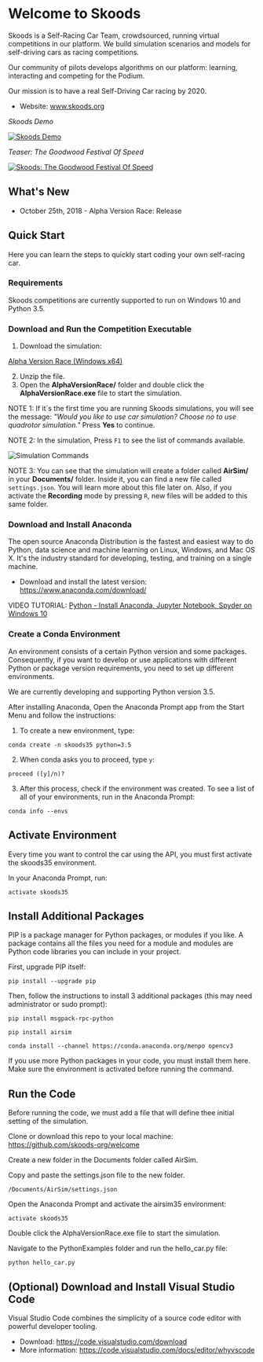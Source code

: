 # Welcome to Skoods

Skoods is a Self-Racing Car Team, crowdsourced, running virtual competitions in our platform. We build simulation scenarios and models for self-driving cars as racing competitions.

Our community of pilots develops algorithms on our platform: learning, interacting and competing for the Podium.

Our mission is to have a real Self-Driving Car racing by 2020.

- Website: www.skoods.org

*Skoods Demo*

[![Skoods Demo](images/skoods-demo.png)](https://www.youtube.com/watch?v=8hI_HZZnYH0)

*Teaser: The Goodwood Festival Of Speed*

[![Skoods: The Goodwood Festival Of Speed](images/skoods-fos.png)](https://www.youtube.com/watch?v=X7a1ARVpse0)

## What's New

- October 25th, 2018 - Alpha Version Race: Release

## Quick Start

Here you can learn the steps to quickly start coding your own self-racing car.

### Requirements

Skoods competitions are currently supported to run on Windows 10 and Python 3.5.

### Download and Run the Competition Executable

1. Download the simulation:

[Alpha Version Race (Windows x64)](https://docs.zoho.com/file/akrkj92738de27bf94221a4f8867c6ba159b3)

2. Unzip the file.
3. Open the **AlphaVersionRace/** folder and double click the **AlphaVersionRace.exe** file to start the simulation.

NOTE 1: If it´s the first time you are running Skoods simulations, you will see the message: *"Would you like to use car simulation? Choose no to use quadrotor simulation."* Press **Yes** to continue.

NOTE 2: In the simulation, Press `F1` to see the list of commands available.

![Simulation Commands](images/f1-commands.png)



NOTE 3: You can see that the simulation will create a folder called **AirSim/** in your **Documents/** folder. Inside it, you can find a new file called `settings.json`. You will learn more about this file later on. Also, if you activate the **Recording** mode by pressing `R`, new files will be added to this same folder.

### Download and Install Anaconda

The open source Anaconda Distribution is the fastest and easiest way to do Python, data science and machine learning on Linux, Windows, and Mac OS X. It's the industry standard for developing, testing, and training on a single machine.

- Download and install the latest version: https://www.anaconda.com/download/

VIDEO TUTORIAL: [Python - Install Anaconda, Jupyter Notebook, Spyder on Windows 10](https://www.youtube.com/watch?v=Q0jGAZAdZqM)

### Create a Conda Environment

An environment consists of a certain Python version and some packages. Consequently, if you want to develop or use applications with different Python or package version requirements, you need to set up different environments.

We are currently developing and supporting Python version 3.5.

After installing Anaconda, Open the Anaconda Prompt app from the Start Menu and follow the instructions:

1. To create a new environment, type:

```comm
conda create -n skoods35 python=3.5
```

2. When conda asks you to proceed, type `y`:

```
proceed ([y]/n)?
```

3. After this process, check if the environment was created. To see a list of all of your environments, run in the Anaconda Prompt:

```
conda info --envs
```

## Activate Environment

Every time you want to control the car using the API, you must first activate the skoods35 environment.

In your Anaconda Prompt, run:

```
activate skoods35
```

## Install Additional Packages

PIP is a package manager for Python packages, or modules if you like. A package contains all the files you need for a module and modules are Python code libraries you can include in your project.

First, upgrade PIP itself:

```
pip install --upgrade pip
```

Then, follow the instructions to install 3 additional packages (this may need administrator or sudo prompt):

```
pip install msgpack-rpc-python
```

```
pip install airsim
```

```
conda install --channel https://conda.anaconda.org/menpo opencv3
```

If you use more Python packages in your code, you must install them here. Make sure the environment is activated before running the command.

## Run the Code

Before running the code, we must add a file that will define thee initial setting of the simulation.

Clone or download this repo to your local machine: https://github.com/skoods-org/welcome

Create a new folder in the Documents folder called AirSim.

Copy and paste the settings.json file to the new folder.

```
/Documents/AirSim/settings.json
```

Open the Anaconda Prompt and activate the airsim35 environment:

```
activate skoods35
```

Double click the AlphaVersionRace.exe file to start the simulation.

Navigate to the PythonExamples folder and run the hello_car.py file:

```
python hello_car.py
```

## (Optional) Download and Install Visual Studio Code

Visual Studio Code combines the simplicity of a source code editor with powerful developer tooling.

- Download: https://code.visualstudio.com/download
- More information: https://code.visualstudio.com/docs/editor/whyvscode

